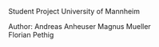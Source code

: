 Student Project University of Mannheim

Author: Andreas Anheuser
		Magnus Mueller	
		Florian Pethig
